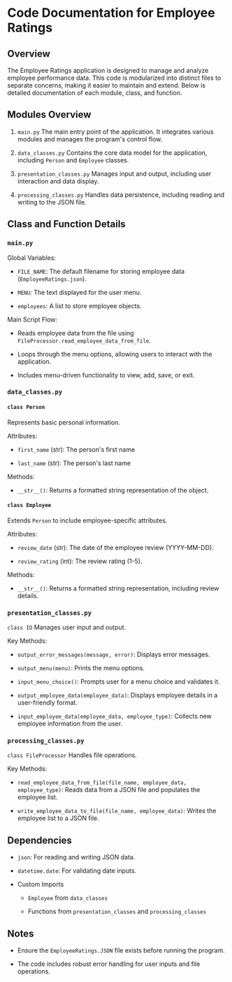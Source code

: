 # Code Documentation for Employee Ratings

## Overview

The Employee Ratings application is designed to manage and analyze employee performance data. This code is modularized into distinct files to separate concerns, making it easier to maintain and extend. Below is detailed documentation of each module, class, and function.

## Modules Overview

1. `main.py`
The main entry point of the application. It integrates various modules and manages the program's control flow.

2. `data_classes.py`
Contains the core data model for the application, including `Person` and `Employee` classes.

3. `presentation_classes.py`
Manages input and output, including user interaction and data display.

4. `processing_classes.py`
Handles data persistence, including reading and writing to the JSON file.

## Class and Function Details

### `main.py`

Global Variables:

- `FILE_NAME`: The default filename for storing employee data (`EmployeeRatings.json`).

- `MENU`: The text displayed for the user menu.

- `employees`: A list to store employee objects.

Main Script Flow:

- Reads employee data from the file using `FileProcessor.read_employee_data_from_file`.

- Loops through the menu options, allowing users to interact with the application.

- Includes menu-driven functionality to view, add, save, or exit.

### `data_classes.py`

#### `class Person`
Represents basic personal information.

Attributes:

- `first_name` (str): The person's first name

- `last_name` (str): The person's last name

Methods:

- `__str__()`: Returns a formatted string representation of the object.

#### `class Employee`
Extends `Person` to include employee-specific attributes.

Attributes:

- `review_date` (str): The date of the employee review (YYYY-MM-DD).

- `review_rating` (int): The review rating (1-5).

Methods:

- `__str__()`: Returns a formatted string representation, including review details.

### `presentation_classes.py`

`class IO`
Manages user input and output.

Key Methods:

- `output_error_messages(message, error)`: Displays error messages.

- `output_menu(menu)`: Prints the menu options.

- `input_menu_choice()`: Prompts user for a menu choice and validates it.

- `output_employee_data(employee_data)`: Displays employee details in a user-friendly format.

- `input_employee_data(employee_data, employee_type)`: Collects new employee information from the user.

### `processing_classes.py`

`class FileProcessor`
Handles file operations.

Key Methods:

- `read_employee_data_from_file(file_name, employee_data, employee_type)`: Reads data from a JSON file and populates the employee list.

- `write_employee_data_to_file(file_name, employee_data)`: Writes the employee list to a JSON file.

## Dependencies

- `json`: For reading and writing JSON data.

- `datetime.date`: For validating date inputs.

- Custom Imports

  - `Employee` from `data_classes`
 
  - Functions from `presentation_classes` and `processing_classes`
 
## Notes

- Ensure the `EmployeeRatings.JSON` file exists before running the program.

- The code includes robust error handling for user inputs and file operations.
